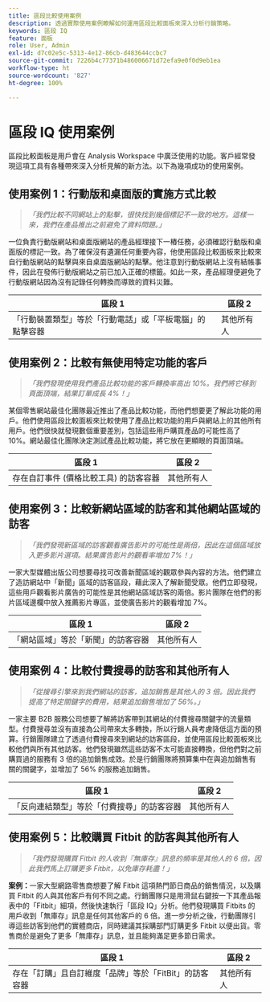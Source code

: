 ```yaml
---
title: 區段比較使用案例
description: 透過實際使用案例瞭解如何運用區段比較面板來深入分析行銷策略。
keywords: 區段 IQ
feature: 面板
role: User, Admin
exl-id: d7c02e5c-5313-4e12-86cb-d483644ccbc7
source-git-commit: 7226b4c77371b486006671d72efa9e0f0d9eb1ea
workflow-type: ht
source-wordcount: '827'
ht-degree: 100%

---
```


# 區段 IQ 使用案例

區段比較面板是用戶會在 Analysis Workspace 中廣泛使用的功能。客戶經常發現這項工具有各種帶來深入分析見解的新方法。以下為幾項成功的使用案例。

## 使用案例 1：行動版和桌面版的實施方式比較

> *「我們比較不同網站上的點擊，很快找到幾個標記不一致的地方。這樣一來，我們在產品推出之前避免了資料問題。」*

一位負責行動版網站和桌面版網站的產品經理接下一樁任務，必須確認行動版和桌面版的標記一致。為了確保沒有遺漏任何重要內容，他使用區段比較面板來比較來自行動版網站的點擊與來自桌面版網站的點擊。他注意到行動版網站上沒有結帳事件，因此在發佈行動版網站之前已加入正確的標籤。如此一來，產品經理便避免了行動版網站因為沒有記錄任何轉換而導致的資料災難。

| 區段 1 | 區段 2 |
|--- |--- |
| 「行動裝置類型」等於「行動電話」或「平板電腦」的點擊容器 | 其他所有人 |

## 使用案例 2：比較有無使用特定功能的客戶

> *「我們發現使用我們產品比較功能的客戶轉換率高出 10%。我們將它移到頁面頂端，結果訂單成長 4%！」*

某個零售網站最佳化團隊最近推出了產品比較功能，而他們想要更了解此功能的用戶。他們使用區段比較面板來比較使用了產品比較功能的用戶與網站上的其他所有用戶。他們很快就發現數個重要差別，包括這些用戶購買產品的可能性高了 10%。網站最佳化團隊決定測試產品比較功能，將它放在更顯眼的頁面頂端。

| 區段 1 | 區段 2 |
|--- |--- |
| 存在自訂事件 (價格比較工具) 的訪客容器 | 其他所有人 |

## 使用案例 3：比較新網站區域的訪客和其他網站區域的訪客

> *「我們發現新區域的訪客觀看廣告影片的可能性是兩倍，因此在這個區域放入更多影片選項。結果廣告影片的觀看率增加 7%！」*

一家大型媒體出版公司想要尋找可改善新聞區域的觀眾參與內容的方法。他們建立了造訪網站中「新聞」區域的訪客區段，藉此深入了解新聞受眾。他們立即發現，這些用戶觀看影片廣告的可能性是其他網站區域訪客的兩倍。影片團隊在他們的影片區域邊欄中放入推薦影片專區，並使廣告影片的觀看增加 7%。

| 區段 1 | 區段 2 |
|--- |--- |
| 「網站區域」等於「新聞」的訪客容器 | 其他所有人 |

## 使用案例 4：比較付費搜尋的訪客和其他所有人

> *「從搜尋引擎來到我們網站的訪客，追加銷售是其他人的 3 倍。因此我們提高了特定關鍵字的費用，結果追加銷售增加了 56%。」*

一家主要 B2B 服務公司想要了解將訪客帶到其網站的付費搜尋關鍵字的流量類型。付費搜尋並沒有直接為公司帶來太多轉換，所以行銷人員考慮降低這方面的預算。行銷團隊建立了透過付費搜尋來到網站的訪客區段，並使用區段比較面板來比較他們與所有其他訪客。他們發現雖然這些訪客不太可能直接轉換，但他們對之前購買過的服務有 3 倍的追加銷售成效。於是行銷團隊將預算集中在與追加銷售有關的關鍵字，並增加了 56% 的服務追加銷售。

| 區段 1 | 區段 2 |
|--- |--- |
| 「反向連結類型」等於「付費搜尋」的訪客容器 | 其他所有人 |

## 使用案例 5：比較購買 Fitbit 的訪客與其他所有人

> *「我們發現購買 Fitbit 的人收到『無庫存』訊息的頻率是其他人的 6 倍，因此我們馬上訂購更多 Fitbit，以免庫存耗盡！」*

**案例：**&#x200B;一家大型網路零售商想要了解 Fitbit 這項熱門節日商品的銷售情況，以及購買 Fitbit 的人與其他客戶有何不同之處。行銷團隊只是用滑鼠右鍵按一下其產品報表中的「Fitbit」細項，然後快速執行「區段 IQ」分析。他們發現購買 Fitbits 的用戶收到「無庫存」訊息是任何其他客戶的 6 倍。進一步分析之後，行動團隊引導這些訪客到他們的實體商店，同時建議其採購部門訂購更多 Fitbit 以便出貨。零售商於是避免了更多「無庫存」訊息，並且能夠滿足更多節日需求。

| 區段 1 | 區段 2 |
|--- |--- |
| 存在「訂購」且自訂維度「品牌」等於「FitBit」的訪客容器 | 其他所有人 |
